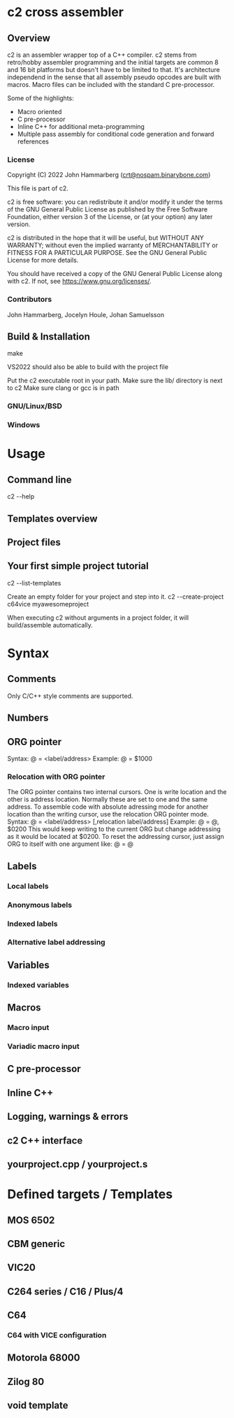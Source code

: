# c2 cross assembler
## Overview
c2 is an assembler wrapper top of a C++ compiler. c2 stems from retro/hobby assembler programming and the initial targets are common 8 and 16 bit platforms but doesn't have to be limited to that. It's architecture independend in the sense that all assembly pseudo opcodes are built with macros. Macro files can be included with the standard C pre-processor.

Some of the highlights:
* Macro oriented
* C pre-processor
* Inline C++ for additional meta-programming
* Multiple pass assembly for conditional code generation and forward references
### License
Copyright (C) 2022  John Hammarberg (crt@nospam.binarybone.com)

This file is part of c2.

c2 is free software: you can redistribute it and/or modify it under the terms of the GNU General Public License as published by the Free Software Foundation, either version 3 of the License, or (at your option) any later version.

c2 is distributed in the hope that it will be useful, but WITHOUT ANY WARRANTY; without even the implied warranty of MERCHANTABILITY or FITNESS FOR A PARTICULAR PURPOSE. See the GNU General Public License for more details.

You should have received a copy of the GNU General Public License along with c2. If not, see <https://www.gnu.org/licenses/>.
### Contributors
John Hammarberg, Jocelyn Houle, Johan Samuelsson
## Build & Installation
make

VS2022 should also be able to build with the project file

Put the c2 executable root in your path. Make sure the lib/ directory is next to c2
Make sure clang or gcc is in path
### GNU/Linux/BSD
### Windows
# Usage
## Command line
c2 --help
## Templates overview
## Project files
## Your first simple project tutorial
c2 --list-templates

Create an empty folder for your project and step into it.
c2 --create-project c64vice myawesomeproject

When executing c2 without arguments in a project folder, it will build/assemble automatically.
# Syntax
## Comments
Only C/C++ style comments are supported.
## Numbers
## ORG pointer
Syntax: @ = <label/address>
Example: @ = $1000
### Relocation with ORG pointer
The ORG pointer contains two internal cursors. One is write location and the other is address location. Normally these are set to one and the same address. To assemble code with absolute adressing mode for another location than the writing cursor, use the relocation ORG pointer mode.
Syntax: @ = <label/address> \[,relocation label/address\]
Example: @ = @, $0200
This would keep writing to the current ORG but change addressing as it would be located at $0200.
To reset the addressing cursor, just assign ORG to itself with one argument like: @ = @
## Labels
### Local labels
### Anonymous labels
### Indexed labels
### Alternative label addressing
## Variables
### Indexed variables
## Macros
### Macro input
### Variadic macro input
## C pre-processor
## Inline C++
## Logging, warnings & errors
## c2 C++ interface
## yourproject.cpp / yourproject.s
# Defined targets / Templates
## MOS 6502
## CBM generic
## VIC20
## C264 series / C16 / Plus/4
## C64
### C64 with VICE configuration
## Motorola 68000
## Zilog 80
## void template
